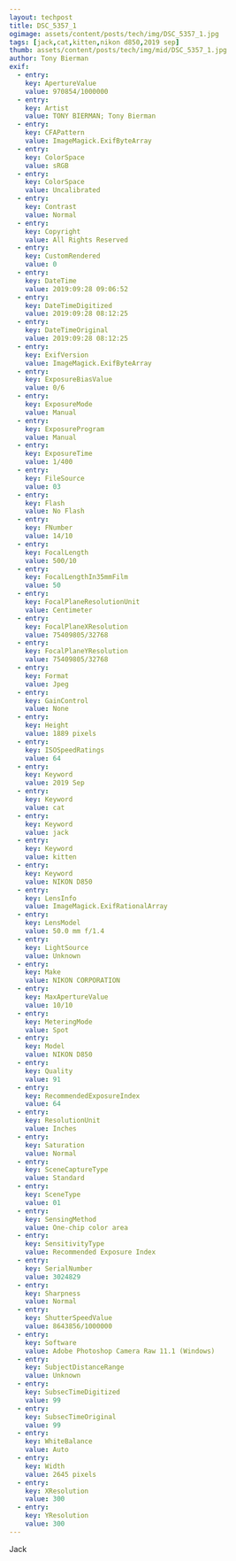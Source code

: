 ```yaml
---
layout: techpost
title: DSC_5357_1
ogimage: assets/content/posts/tech/img/DSC_5357_1.jpg
tags: [jack,cat,kitten,nikon d850,2019 sep]
thumb: assets/content/posts/tech/img/mid/DSC_5357_1.jpg
author: Tony Bierman
exif:
  - entry:
    key: ApertureValue
    value: 970854/1000000
  - entry:
    key: Artist
    value: TONY BIERMAN; Tony Bierman
  - entry:
    key: CFAPattern
    value: ImageMagick.ExifByteArray
  - entry:
    key: ColorSpace
    value: sRGB
  - entry:
    key: ColorSpace
    value: Uncalibrated
  - entry:
    key: Contrast
    value: Normal
  - entry:
    key: Copyright
    value: All Rights Reserved
  - entry:
    key: CustomRendered
    value: 0
  - entry:
    key: DateTime
    value: 2019:09:28 09:06:52
  - entry:
    key: DateTimeDigitized
    value: 2019:09:28 08:12:25
  - entry:
    key: DateTimeOriginal
    value: 2019:09:28 08:12:25
  - entry:
    key: ExifVersion
    value: ImageMagick.ExifByteArray
  - entry:
    key: ExposureBiasValue
    value: 0/6
  - entry:
    key: ExposureMode
    value: Manual
  - entry:
    key: ExposureProgram
    value: Manual
  - entry:
    key: ExposureTime
    value: 1/400
  - entry:
    key: FileSource
    value: 03
  - entry:
    key: Flash
    value: No Flash
  - entry:
    key: FNumber
    value: 14/10
  - entry:
    key: FocalLength
    value: 500/10
  - entry:
    key: FocalLengthIn35mmFilm
    value: 50
  - entry:
    key: FocalPlaneResolutionUnit
    value: Centimeter
  - entry:
    key: FocalPlaneXResolution
    value: 75409805/32768
  - entry:
    key: FocalPlaneYResolution
    value: 75409805/32768
  - entry:
    key: Format
    value: Jpeg
  - entry:
    key: GainControl
    value: None
  - entry:
    key: Height
    value: 1889 pixels
  - entry:
    key: ISOSpeedRatings
    value: 64
  - entry:
    key: Keyword
    value: 2019 Sep
  - entry:
    key: Keyword
    value: cat
  - entry:
    key: Keyword
    value: jack
  - entry:
    key: Keyword
    value: kitten
  - entry:
    key: Keyword
    value: NIKON D850
  - entry:
    key: LensInfo
    value: ImageMagick.ExifRationalArray
  - entry:
    key: LensModel
    value: 50.0 mm f/1.4
  - entry:
    key: LightSource
    value: Unknown
  - entry:
    key: Make
    value: NIKON CORPORATION
  - entry:
    key: MaxApertureValue
    value: 10/10
  - entry:
    key: MeteringMode
    value: Spot
  - entry:
    key: Model
    value: NIKON D850
  - entry:
    key: Quality
    value: 91
  - entry:
    key: RecommendedExposureIndex
    value: 64
  - entry:
    key: ResolutionUnit
    value: Inches
  - entry:
    key: Saturation
    value: Normal
  - entry:
    key: SceneCaptureType
    value: Standard
  - entry:
    key: SceneType
    value: 01
  - entry:
    key: SensingMethod
    value: One-chip color area
  - entry:
    key: SensitivityType
    value: Recommended Exposure Index
  - entry:
    key: SerialNumber
    value: 3024829
  - entry:
    key: Sharpness
    value: Normal
  - entry:
    key: ShutterSpeedValue
    value: 8643856/1000000
  - entry:
    key: Software
    value: Adobe Photoshop Camera Raw 11.1 (Windows)
  - entry:
    key: SubjectDistanceRange
    value: Unknown
  - entry:
    key: SubsecTimeDigitized
    value: 99
  - entry:
    key: SubsecTimeOriginal
    value: 99
  - entry:
    key: WhiteBalance
    value: Auto
  - entry:
    key: Width
    value: 2645 pixels
  - entry:
    key: XResolution
    value: 300
  - entry:
    key: YResolution
    value: 300
---
```

<p class="h4">Jack</p>